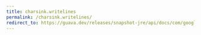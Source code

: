 ```yaml
---
title: charsink.writelines
permalink: /charsink.writelines/
redirect_to: https://guava.dev/releases/snapshot-jre/api/docs/com/google/common/io/CharSink.html#writeLines-java.lang.Iterable-
---
```

